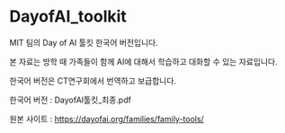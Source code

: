 # DayofAI_toolkit
MIT 팀의 Day of AI 툴킷 한국어 버전입니다.

본 자료는 방학 때 가족들이 함께 AI에 대해서 학습하고 대화할 수 있는 자료입니다.

한국어 버전은 CT연구회에서 번역하고 보급합니다.

한국어 버전 : DayofAI툴킷_최종.pdf


원본 사이트 : https://dayofai.org/families/family-tools/
